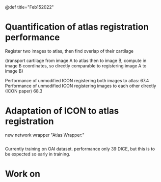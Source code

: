 @def title="Feb152022"

# Quantification of atlas registration performance

Register two images to atlas, then find overlap of their cartilage

(transport cartilage from image A to atlas then to image B, compute in image B coordinates, so directly comparable to registering image A to image B)

Performance of unmodified ICON registering both images to atlas: 67.4
Performance of unmodified ICON registering images to each other directly (ICON paper) 68.3

# Adaptation of ICON to atlas registration

new network wrapper "Atlas Wrapper:"


```

```

Currently training on OAI dataset. performance only 39 DICE, but this is to be expected so early in training.

# Work on 
